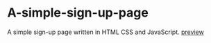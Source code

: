 # A-simple-sign-up-page
A simple sign-up page written in HTML CSS and JavaScript.
[preview](https://ssup-newpage.netlify.app/)
